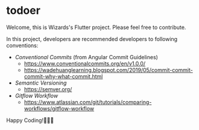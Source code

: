 # todoer

Welcome, this is Wizards's Flutter project. Please feel free to contribute. 

In this project, developers are recommended developers to following conventions:

- *Conventional Commits* (from Angular Commit Guidelines)
    - https://www.conventionalcommits.org/en/v1.0.0/
    - https://wadehuanglearning.blogspot.com/2019/05/commit-commit-commit-why-what-commit.html
- *Semantic Versioning*
    - https://semver.org/
- *Gitflow Workflow*
    - https://www.atlassian.com/git/tutorials/comparing-workflows/gitflow-workflow

Happy Coding!🤞🤞🤞
